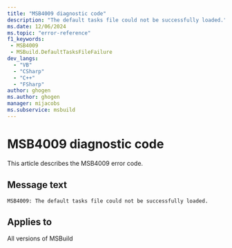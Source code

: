 ```yaml
---
title: "MSB4009 diagnostic code"
description: "The default tasks file could not be successfully loaded."
ms.date: 12/06/2024
ms.topic: "error-reference"
f1_keywords:
 - MSB4009
 - MSBuild.DefaultTasksFileFailure
dev_langs:
  - "VB"
  - "CSharp"
  - "C++"
  - "FSharp"
author: ghogen
ms.author: ghogen
manager: mijacobs
ms.subservice: msbuild
---
```


# MSB4009 diagnostic code

<!-- :::ErrorDefinitionDescription::: -->
<!-- :::editable-content name="introDescription"::: -->
This article describes the MSB4009 error code.
<!-- :::editable-content-end::: -->

## Message text

`MSB4009: The default tasks file could not be successfully loaded.`

<!-- :::editable-content name="postOutputDescription"::: -->
<!--
{StrBegin="MSB4009: "}UE: This message is shown when one of the default tasks file (*.tasks) located alongside the MSBuild binaries cannot
    be opened/parsed. "{0}" contains a message explaining why. The filename itself is not part of the message but is provided
    separately to loggers.
    LOCALIZATION: "{0}" is a message from some FX method and is already localized.
-->
<!-- :::editable-content-end::: -->
<!-- :::ErrorDefinitionDescription-end::: -->

## Applies to

All versions of MSBuild
